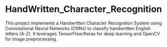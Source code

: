 # HandWritten_Character_Recognition
This project implements a Handwritten Character Recognition System using Convolutional Neural Networks (CNNs) to classify handwritten English letters (A-Z). It leverages TensorFlow/Keras for deep learning and OpenCV for image preprocessing.
